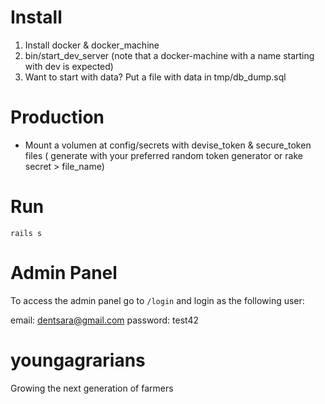Install
=======

1. Install docker & docker_machine
2. bin/start_dev_server (note that a docker-machine with a name starting with dev is expected)
3. Want to start with data?  Put a file with data in tmp/db_dump.sql

Production
=========

- Mount a volumen at config/secrets with devise_token & secure_token files ( generate with your preferred random token generator or rake secret > file_name)

Run
====

    rails s

Admin Panel
===========

To access the admin panel go to `/login` and login as the following user:

email: dentsara@gmail.com
password: test42


youngagrarians
==============

Growing the next generation of farmers
